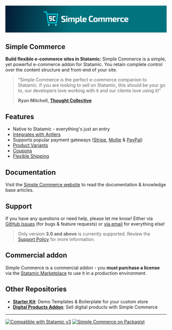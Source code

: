 ![Banner](./banner.png)

## Simple Commerce

**Build flexible e-commerce sites in Statamic:** Simple Commerce is a simple, yet powerful e-commerce addon for Statamic. You retain complete control over the content structure and front-end of your site.

> "Simple Commerce is the perfect e-commerce companion to Statamic. If you are looking to sell on Statamic, this should be your go to, our developers love working with it and our clients love using it!"
>
> **Ryan Mitchell, [Thought Collective](https://www.thoughtcollective.com/)**

## Features

- Native to Statamic - everything's just an entry
- [Integrates with Antlers](https://simple-commerce.duncanmcclean.com/tags)
- Supports popular payment gateways ([Stripe](https://simple-commerce.duncanmcclean.com/gateways/stripe), [Mollie](https://simple-commerce.duncanmcclean.com/gateways/mollie) & [PayPal](https://simple-commerce.duncanmcclean.com/gateways/paypal))
- [Product Variants](https://simple-commerce.duncanmcclean.com/product-variants)
- [Coupons](https://simple-commerce.duncanmcclean.com/coupons)
- [Flexible Shipping](https://simple-commerce.duncanmcclean.com/shipping)

## Documentation

Visit the [Simple Commerce website](https://simple-commerce.duncanmcclean.com/) to read the documentation & knowledge base articles.

## Support

If you have any questions or need help, please let me know! Either via [GitHub Issues](https://github.com/duncanmcclean/simple-commerce/issues/new/choose) (for bugs & feature requests) or [via email](mailto:hello@doublethree.digital) for everything else!

> Only version **3.0 and above** is currently supported. Review the [Support Policy](https://simple-commerce.duncanmcclean.com/kb-articles/support-versioning) for more information.

## Commercial addon

Simple Commerce is a commercial addon - you **must purchase a license** via the [Statamic Marketplace](https://statamic.com/addons/double-three-digital/simple-commerce) to use it in a production environment.

## Other Repositories

- [**Starter Kit**](https://github.com/duncanmcclean/sc-starter-kit): Demo Templates & Boilerplate for your custom store
- [**Digital Products Addon**](https://github.com/duncanmcclean/sc-digital-products): Sell digital products with Simple Commerce

---

<p>
<a href="https://statamic.com"><img src="https://img.shields.io/badge/Statamic-3.3+-FF269E?style=for-the-badge" alt="Compatible with Statamic v3"></a>
<a href="https://packagist.org/packages/doublethreedigital/simple-commerce/stats"><img src="https://img.shields.io/packagist/v/doublethreedigital/simple-commerce?style=for-the-badge" alt="Simple Commerce on Packagist"></a>
</p>
